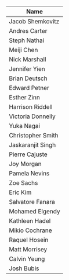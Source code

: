 | Name |
|------|
| Jacob Shemkovitz |
| Andres Carter |
| Steph Nathai |
| Meiji Chen |
| Nick Marshall |
| Jennifer Yien |
| Brian Deutsch |
| Edward Petner |
| Esther Zinn |
| Harrison Riddell |
| Victoria Donnelly |
| Yuka Nagai |
| Christopher Smith |
| Jaskaranjit Singh |
| Pierre Cajuste |
| Joy Morgan |
| Pamela Nevins |
| Zoe Sachs |
| Eric Kim |
| Salvatore Fanara |
| Mohamed Elgendy |
| Kathleen Hadel |
| Mikio Cochrane |
| Raquel Hosein |
| Matt Morrisey |
| Calvin Yeung |
| Josh Bubis |
